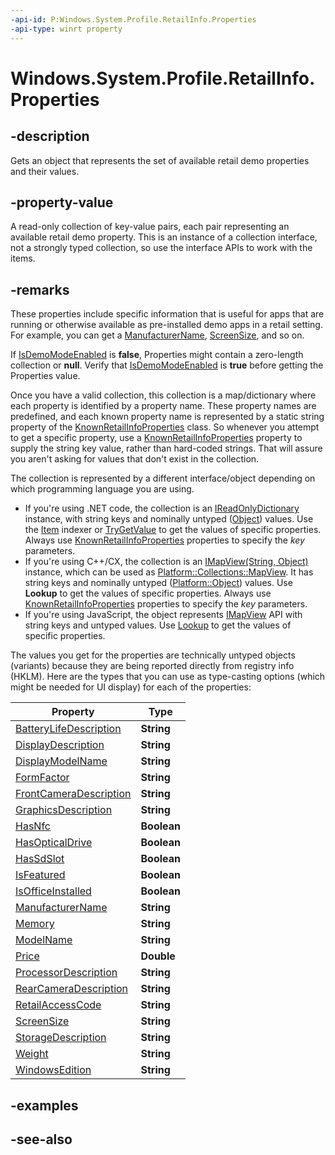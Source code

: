 ```yaml
---
-api-id: P:Windows.System.Profile.RetailInfo.Properties
-api-type: winrt property
---
```


<!-- Property syntax
public Windows.Foundation.Collections.IMapView<string, object> Properties { get; }
-->

# Windows.System.Profile.RetailInfo.Properties

## -description
Gets an object that represents the set of available retail demo properties and their values.

## -property-value
A read-only collection of key-value pairs, each pair representing an available retail demo property. This is an instance of a collection interface, not a strongly typed collection, so use the interface APIs to work with the items.

## -remarks
These properties include specific information that is useful for apps that are running or otherwise available as pre-installed demo apps in a retail setting. For example, you can get a [ManufacturerName](knownretailinfoproperties_manufacturername.md), [ScreenSize](knownretailinfoproperties_screensize.md), and so on.

If [IsDemoModeEnabled](retailinfo_isdemomodeenabled.md) is **false**, Properties might contain a zero-length collection or **null**. Verify that [IsDemoModeEnabled](retailinfo_isdemomodeenabled.md) is **true** before getting the Properties value.

Once you have a valid collection, this collection is a map/dictionary where each property is identified by a property name. These property names are predefined, and each known property name is represented by a static string property of the [KnownRetailInfoProperties](knownretailinfoproperties.md) class. So whenever you attempt to get a specific property, use a [KnownRetailInfoProperties](knownretailinfoproperties.md) property to supply the string key value, rather than hard-coded strings. That will assure you aren't asking for values that don't exist in the collection.

The collection is represented by a different interface/object depending on which programming language you are using.
+ If you're using .NET code, the collection is an [IReadOnlyDictionary](/dotnet/api/system.collections.generic.ireadonlydictionary-2?view=dotnet-uwp-10.0&preserve-view=true) instance, with string keys and nominally untyped ([Object](/dotnet/api/system.object?view=dotnet-uwp-10.0&preserve-view=true)) values. Use the [Item](/dotnet/api/system.collections.generic.ireadonlydictionary-2.item?view=dotnet-uwp-10.0&preserve-view=true) indexer or [TryGetValue](/dotnet/api/system.collections.generic.ireadonlydictionary-2.trygetvalue?view=dotnet-uwp-10.0&preserve-view=true) to get the values of specific properties. Always use [KnownRetailInfoProperties](knownretailinfoproperties.md) properties to specify the *key* parameters.
+ If you're using C++/CX, the collection is an [IMapView(String, Object)](../windows.foundation.collections/imapview_2.md) instance, which can be used as [Platform::Collections::MapView](/cpp/cppcx/platform-collections-mapview-class). It has string keys and nominally untyped ([Platform::Object](/cpp/cppcx/platform-object-class)) values. Use **Lookup** to get the values of specific properties. Always use [KnownRetailInfoProperties](knownretailinfoproperties.md) properties to specify the *key* parameters.
+ If you're using JavaScript, the object represents [IMapView](../windows.foundation.collections/imapview_2.md) API with string keys and untyped values. Use [Lookup](../windows.foundation.collections/imapview_2_lookup_1104382727.md) to get the values of specific properties.

The values you get for the properties are technically untyped objects (variants) because they are being reported directly from registry info (HKLM). Here are the types that you can use as type-casting options (which might be needed for UI display) for each of the properties:

| Property | Type |
|---|---|
| [BatteryLifeDescription](knownretailinfoproperties_batterylifedescription.md) | **String** |
| [DisplayDescription](knownretailinfoproperties_displaydescription.md) | **String** |
| [DisplayModelName](knownretailinfoproperties_displaymodelname.md) | **String** |
| [FormFactor](knownretailinfoproperties_formfactor.md) | **String** |
| [FrontCameraDescription](knownretailinfoproperties_frontcameradescription.md) | **String** |
| [GraphicsDescription](knownretailinfoproperties_graphicsdescription.md) | **String** |
| [HasNfc](knownretailinfoproperties_hasnfc.md) | **Boolean** |
| [HasOpticalDrive](knownretailinfoproperties_hasopticaldrive.md) | **Boolean** |
| [HasSdSlot](knownretailinfoproperties_hassdslot.md) | **Boolean** |
| [IsFeatured](knownretailinfoproperties_isfeatured.md) | **Boolean** |
| [IsOfficeInstalled](knownretailinfoproperties_isofficeinstalled.md) | **Boolean** |
| [ManufacturerName](knownretailinfoproperties_manufacturername.md) | **String** |
| [Memory](knownretailinfoproperties_memory.md) | **String** |
| [ModelName](knownretailinfoproperties_modelname.md) | **String** |
| [Price](knownretailinfoproperties_price.md) | **Double** |
| [ProcessorDescription](knownretailinfoproperties_processordescription.md) | **String** |
| [RearCameraDescription](knownretailinfoproperties_rearcameradescription.md) | **String** |
| [RetailAccessCode](knownretailinfoproperties_retailaccesscode.md) | **String** |
| [ScreenSize](knownretailinfoproperties_screensize.md) | **String** |
| [StorageDescription](knownretailinfoproperties_storagedescription.md) | **String** |
| [Weight](knownretailinfoproperties_weight.md) | **String** |
| [WindowsEdition](knownretailinfoproperties_windowsedition.md) | **String** |

## -examples

## -see-also
